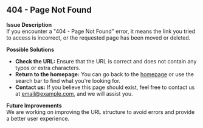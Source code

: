 <h2>404 - Page Not Found</h2>

<strong>Issue Description</strong>  
If you encounter a "404 - Page Not Found" error, it means the link you tried to access is incorrect, or the requested page has been moved or deleted.

<strong>Possible Solutions</strong>  
<ul>
  <li><strong>Check the URL:</strong> Ensure that the URL is correct and does not contain any typos or extra characters.</li>
  <li><strong>Return to the homepage:</strong> You can go back to the <a href="your-homepage-link-here">homepage</a> or use the search bar to find what you're looking for.</li>
  <li><strong>Contact us:</strong> If you believe this page should exist, feel free to contact us at <a href="mailto:email@example.com">email@example.com</a>, and we will assist you.</li>
</ul>

<strong>Future Improvements</strong>  
We are working on improving the URL structure to avoid errors and provide a better user experience.
